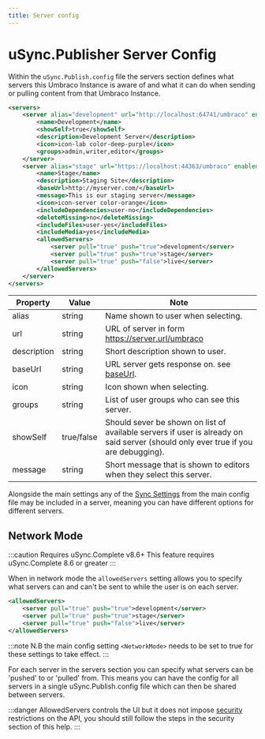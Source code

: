 ```yaml
---
title: Server config
---
```

# uSync.Publisher Server Config

Within the `uSync.Publish.config` file the servers section defines what servers this Umbraco Instance is aware of and what it can do when sending or pulling content from that Umbraco Instance. 

```xml title="Example /config/uSync.publish.config file"
<servers>
    <server alias="development" url="http://localhost:64741/umbraco" enabled="true" showSelf="true">
        <name>Development</name>
        <showSelf>true</showSelf>
        <description>Development Server</description>
        <icon>icon-lab color-deep-purple</icon>
        <groups>admin,writer,editor</groups>
    </server>
    <server alias="stage" url="https://localhost:44363/umbraco" enabled="true" showSelf="false">
        <name>Stage</name>
        <description>Staging Site</description>
        <baseUrl>http://myserver.com/</baseUrl>
        <message>This is our staging server</message>
        <icon>icon-server color-orange</icon>
        <includeDependencies>user-no</includeDependencies>
        <deleteMissing>no</deleteMissing>
        <includeFiles>user-yes</includeFiles>
        <includeMedia>yes</includeMedia>
        <allowedServers>
            <server pull="true" push="true">development</server>
            <server pull="true" push="true">stage</server>
            <server pull="true" push="false">live</server>
        </allowedServers>
    </server>
</servers>
```

Property | Value | Note
---------|-------|-------
alias | string | Name shown to user when selecting.
url | string | URL of server in form https://server.url/umbraco
description | string | Short description shown to user.
baseUrl | string | URL server gets response on. see [baseUrl](../config#baseurl).
icon | string | Icon shown when selecting.
groups | string | List of user groups who can see this server.
showSelf | true/false | Should sever be shown on list of available servers if user is already on said server (should only ever true if you are debugging).
message | string | Short message that is shown to editors when they select this server.

Alongside the main settings any of the [Sync Settings](../config#sync-settings) from the main config file may be included in a server, meaning you can have different options for different servers. 


## Network Mode

:::caution Requires uSync.Complete v8.6+
This feature requires uSync.Complete 8.6 or greater
:::

When in network mode the `allowedServers` setting allows you to specify what servers can and can't be sent to while the user is on each server.

```xml title="config/uSync.publish.config"
<allowedServers>
    <server pull="true" push="true">development</server>
    <server pull="true" push="true">stage</server>
    <server pull="true" push="false">live</server>
</allowedServers>
```

:::note
N.B the main config setting ```<NetworkMode>``` needs to be set to true for these settings to take effect.
:::

For each server in the servers section you can specify what servers can be 'pushed' to or 'pulled' from. This means you can 
have the config for all servers in a single uSync.Publish.config file which can then be shared between servers.

:::danger 
AllowedServers controls the UI but it does not impose [security](../security) restrictions on the API, you should still follow the steps in the security section of this help.
:::